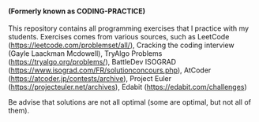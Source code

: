 #### (Formerly known as CODING-PRACTICE)

This repository contains all programming exercises that I practice with my students. Exercises comes from various sources, such as LeetCode (https://leetcode.com/problemset/all/), Cracking the coding interview (Gayle Laackman Mcdowell), TryAlgo Problems (https://tryalgo.org/problems/), BattleDev ISOGRAD (https://www.isograd.com/FR/solutionconcours.php), AtCoder (https://atcoder.jp/contests/archive), Project Euler (https://projecteuler.net/archives), Edabit (https://edabit.com/challenges)

Be advise that solutions are not all optimal (some are optimal, but not all of them).


